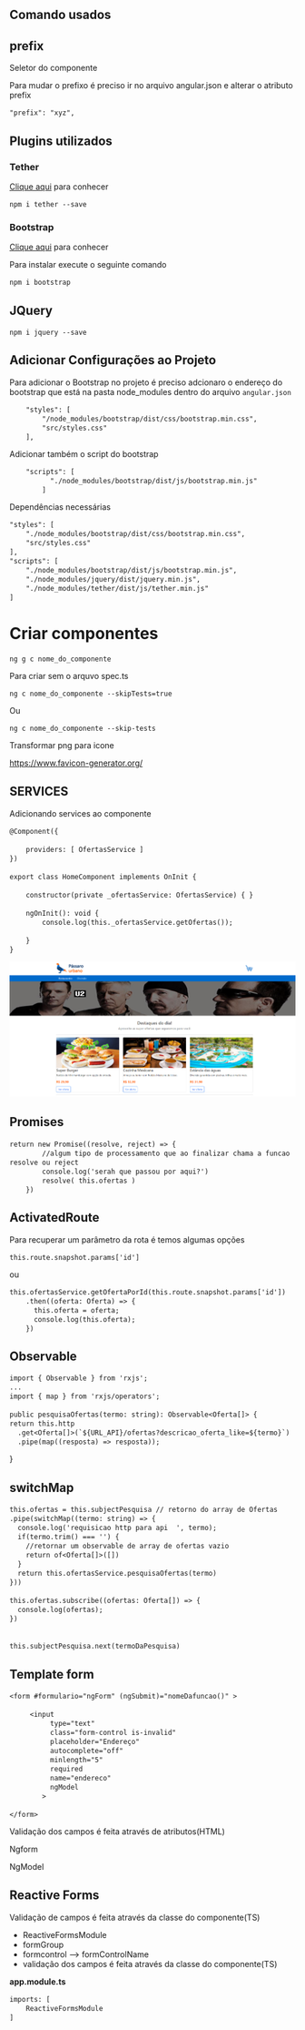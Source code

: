 ## Comando usados

## prefix

Seletor do componente

Para mudar o prefixo é preciso ir no arquivo angular.json e alterar o atributo prefix

    "prefix": "xyz",


## Plugins utilizados

### Tether

 [Clique aqui](http://tether.io/) para conhecer

    npm i tether --save

 ### Bootstrap

 [Clique aqui](https://getbootstrap.com/) para conhecer

 Para instalar execute o seguinte comando 

    npm i bootstrap

## JQuery

    npm i jquery --save

## Adicionar Configurações ao Projeto

Para adicionar o Bootstrap no projeto é preciso adcionaro o endereço do bootstrap que está na pasta node_modules dentro do arquivo `angular.json`

        "styles": [
            "/node_modules/bootstrap/dist/css/bootstrap.min.css",
            "src/styles.css"
        ],

 Adicionar também o script do bootstrap

        "scripts": [
              "./node_modules/bootstrap/dist/js/bootstrap.min.js"
            ]  

Dependências necessárias

    "styles": [
        "./node_modules/bootstrap/dist/css/bootstrap.min.css",
        "src/styles.css"
    ],
    "scripts": [
        "./node_modules/bootstrap/dist/js/bootstrap.min.js",
        "./node_modules/jquery/dist/jquery.min.js",
        "./node_modules/tether/dist/js/tether.min.js"
    ]


# Criar componentes

    ng g c nome_do_componente

Para criar sem o arquvo spec.ts

    ng c nome_do_componente --skipTests=true

Ou

    ng c nome_do_componente --skip-tests

Transformar png para icone

https://www.favicon-generator.org/

## SERVICES

Adicionando services ao componente

    @Component({
        
        providers: [ OfertasService ]
    })

    export class HomeComponent implements OnInit {

        constructor(private _ofertasService: OfertasService) { }

        ngOnInit(): void {
            console.log(this._ofertasService.getOfertas());
            
        }
    }




![alt text](https://github.com/cbcarlos07/treinamento-angular/blob/main/angular/img/app2/page.png)


## Promises

    return new Promise((resolve, reject) => {
            //algum tipo de processamento que ao finalizar chama a funcao resolve ou reject
            console.log('serah que passou por aqui?')
            resolve( this.ofertas )
        })

## ActivatedRoute

Para recuperar um parâmetro da rota é temos algumas opções

    this.route.snapshot.params['id']

ou

    this.ofertasService.getOfertaPorId(this.route.snapshot.params['id'])
        .then((oferta: Oferta) => {
          this.oferta = oferta;
          console.log(this.oferta);
        })

## Observable

    import { Observable } from 'rxjs';
    ...
    import { map } from 'rxjs/operators';

    public pesquisaOfertas(termo: string): Observable<Oferta[]> {
    return this.http
      .get<Oferta[]>(`${URL_API}/ofertas?descricao_oferta_like=${termo}`)
      .pipe(map((resposta) => resposta));
  }


## switchMap
    
    this.ofertas = this.subjectPesquisa // retorno do array de Ofertas
    .pipe(switchMap((termo: string) => {
      console.log('requisicao http para api  ', termo);
      if(termo.trim() === '') {
        //retornar um observable de array de ofertas vazio
        return of<Oferta[]>([])
      }
      return this.ofertasService.pesquisaOfertas(termo)   
    }))

    this.ofertas.subscribe((ofertas: Oferta[]) => {
      console.log(ofertas);
    })


    this.subjectPesquisa.next(termoDaPesquisa)

## Template form

    <form #formulario="ngForm" (ngSubmit)="nomeDafuncao()" >

         <input 
              type="text" 
              class="form-control is-invalid" 
              placeholder="Endereço" 
              autocomplete="off" 
              minlength="5" 
              required
              name="endereco"
              ngModel
            >

    </form>

Validação dos campos é feita através de atributos(HTML)

Ngform

NgModel

## Reactive Forms

Validação de campos é feita através da classe do componente(TS)

* ReactiveFormsModule
* formGroup
* formcontrol --> formControlName
* validação dos campos é feita através da classe do componente(TS)

<b>app.module.ts</b>

    imports: [
        ReactiveFormsModule
    ]   

